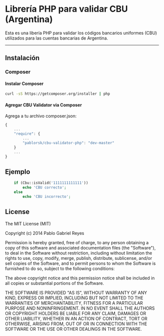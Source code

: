 Librería PHP para validar CBU (Argentina)
=========================================

Esta es una libería PHP para validar los códigos bancarios uniformes (CBU) utilizados para las cuentas bancarias de Argentina.

-----------

## Instalación

### Composer

#### Instalar Composer

```bash
curl -sS https://getcomposer.org/installer | php
```

#### Agregar CBU Validator via Composer

Agrega a tu archivo composer.json:

```javascript
{
    ...
    "require": {
        ...
        "pablorsk/cbu-validator-php": "dev-master"
    }
    ...
}
```

## Ejemplo

```php
	if (Cbu::isValid('1111111111111'))
		echo 'CBU correcto';
	else
		echo 'CBU incorrecto';
```

## License

The MIT License (MIT)

Copyright (c) 2014 Pablo Gabriel Reyes

Permission is hereby granted, free of charge, to any person obtaining a copy
of this software and associated documentation files (the "Software"), to deal
in the Software without restriction, including without limitation the rights
to use, copy, modify, merge, publish, distribute, sublicense, and/or sell
copies of the Software, and to permit persons to whom the Software is
furnished to do so, subject to the following conditions:

The above copyright notice and this permission notice shall be included in all
copies or substantial portions of the Software.

THE SOFTWARE IS PROVIDED "AS IS", WITHOUT WARRANTY OF ANY KIND, EXPRESS OR
IMPLIED, INCLUDING BUT NOT LIMITED TO THE WARRANTIES OF MERCHANTABILITY,
FITNESS FOR A PARTICULAR PURPOSE AND NONINFRINGEMENT. IN NO EVENT SHALL THE
AUTHORS OR COPYRIGHT HOLDERS BE LIABLE FOR ANY CLAIM, DAMAGES OR OTHER
LIABILITY, WHETHER IN AN ACTION OF CONTRACT, TORT OR OTHERWISE, ARISING FROM,
OUT OF OR IN CONNECTION WITH THE SOFTWARE OR THE USE OR OTHER DEALINGS IN THE
SOFTWARE.